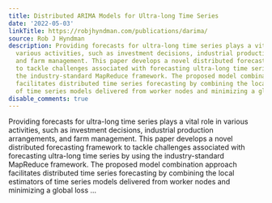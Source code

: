 ```yaml
---
title: Distributed ARIMA Models for Ultra-long Time Series
date: '2022-05-03'
linkTitle: https://robjhyndman.com/publications/darima/
source: Rob J Hyndman
description: Providing forecasts for ultra-long time series plays a vital role in
  various activities, such as investment decisions, industrial production arrangements,
  and farm management. This paper develops a novel distributed forecasting framework
  to tackle challenges associated with forecasting ultra-long time series by using
  the industry-standard MapReduce framework. The proposed model combination approach
  facilitates distributed time series forecasting by combining the local estimators
  of time series models delivered from worker nodes and minimizing a global loss ...
disable_comments: true
---
```

Providing forecasts for ultra-long time series plays a vital role in various activities, such as investment decisions, industrial production arrangements, and farm management. This paper develops a novel distributed forecasting framework to tackle challenges associated with forecasting ultra-long time series by using the industry-standard MapReduce framework. The proposed model combination approach facilitates distributed time series forecasting by combining the local estimators of time series models delivered from worker nodes and minimizing a global loss ...
